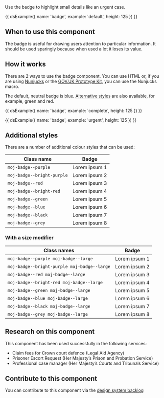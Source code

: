 Use the badge to highlight small details like an urgent case.

{{ dsExample({
  name: 'badge',
  example: 'default',
  height: 125
}) }}

## When to use this component

The badge is useful for drawing users attention to particular information. It should be used sparingly because when used a lot it loses its value.

## How it works

There are 2 ways to use the badge component. You can use HTML or, if you are using [Nunjucks](https://mozilla.github.io/nunjucks/) or the [GOV.UK Prototype Kit](https://govuk-prototype-kit.herokuapp.com/), you can use the Nunjucks macro.

The default, neutral badge is blue. [Alternative styles](/styles/badge/) are also available, for example, green and red.

{{ dsExample({
  name: 'badge',
  example: 'complete',
  height: 125
}) }}

{{ dsExample({
  name: 'badge',
  example: 'urgent',
  height: 125
}) }}

## Additional styles

There are a number of additional colour styles that can be used:

<table class="govuk-table">
<thead class="govuk-table__head">
  <tr class="govuk-table__row">
    <th class="govuk-table__header" scope="col">Class name</th>
    <th class="govuk-table__header" scope="col">Badge</th>
  </tr>
</thead>
<tbody class="govuk-table__body">
  <tr class="govuk-table__row">
    <td class="govuk-table__cell">
      <code>moj-badge--purple</code>
    </td>
    <td class="govuk-table__cell">
      <span class="moj-badge moj-badge--purple">Lorem ipsum 1</span>
    </td>
  </tr>
  <tr class="govuk-table__row">
    <td class="govuk-table__cell">
      <code>moj-badge--bright-purple</code>
    </td>
    <td class="govuk-table__cell">
      <span class="moj-badge moj-badge--bright-purple">Lorem ipsum 2</span>
    </td>
  </tr>
  <tr class="govuk-table__row">
    <td class="govuk-table__cell">
      <code>moj-badge--red</code>
    </td>
    <td class="govuk-table__cell">
      <span class="moj-badge moj-badge--red">Lorem ipsum 3</span>
    </td>
  </tr>
  <tr class="govuk-table__row">
    <td class="govuk-table__cell">
      <code>moj-badge--bright-red</code>
    </td>
    <td class="govuk-table__cell">
      <span class="moj-badge moj-badge--bright-red">Lorem ipsum 4</span>
    </td>
  </tr>
  <tr class="govuk-table__row">
    <td class="govuk-table__cell">
      <code>moj-badge--green</code>
    </td>
    <td class="govuk-table__cell">
      <span class="moj-badge moj-badge--green">Lorem ipsum 5</span>
    </td>
  </tr>
  <tr class="govuk-table__row">
    <td class="govuk-table__cell">
      <code>moj-badge--blue</code>
    </td>
    <td class="govuk-table__cell">
      <span class="moj-badge moj-badge--blue">Lorem ipsum 6</span>
    </td>
  </tr>
  <tr class="govuk-table__row">
    <td class="govuk-table__cell">
      <code>moj-badge--black</code>
    </td>
    <td class="govuk-table__cell">
      <span class="moj-badge moj-badge--black">Lorem ipsum 7</span>
    </td>
  </tr>
  <tr class="govuk-table__row">
    <td class="govuk-table__cell">
      <code>moj-badge--grey</code>
    </td>
    <td class="govuk-table__cell">
      <span class="moj-badge moj-badge--grey">Lorem ipsum 8</span>
    </td>
  </tr>
</tbody>
</table>

### With a size modifier

<table class="govuk-table">
<thead class="govuk-table__head">
  <tr class="govuk-table__row">
    <th class="govuk-table__header" scope="col">Class names</th>
    <th class="govuk-table__header" scope="col">Badge</th>
  </tr>
</thead>
<tbody class="govuk-table__body">
  <tr class="govuk-table__row">
    <td class="govuk-table__cell">
      <code>moj-badge--purple moj-badge--large</code>
    </td>
    <td class="govuk-table__cell">
      <span class="moj-badge moj-badge--purple moj-badge--large">Lorem ipsum 1</span>
    </td>
  </tr>
  <tr class="govuk-table__row">
    <td class="govuk-table__cell">
      <code>moj-badge--bright-purple moj-badge--large</code>
    </td>
    <td class="govuk-table__cell">
      <span class="moj-badge moj-badge--bright-purple moj-badge--large">Lorem ipsum 2</span>
    </td>
  </tr>
  <tr class="govuk-table__row">
    <td class="govuk-table__cell">
      <code>moj-badge--red moj-badge--large</code>
    </td>
    <td class="govuk-table__cell">
      <span class="moj-badge moj-badge--red moj-badge--large">Lorem ipsum 3</span>
    </td>
  </tr>
  <tr class="govuk-table__row">
    <td class="govuk-table__cell">
      <code>moj-badge--bright-red moj-badge--large</code>
    </td>
    <td class="govuk-table__cell">
      <span class="moj-badge moj-badge--bright-red moj-badge--large">Lorem ipsum 4</span>
    </td>
  </tr>
  <tr class="govuk-table__row">
    <td class="govuk-table__cell">
      <code>moj-badge--green moj-badge--large</code>
    </td>
    <td class="govuk-table__cell">
      <span class="moj-badge moj-badge--green moj-badge--large">Lorem ipsum 5</span>
    </td>
  </tr>
  <tr class="govuk-table__row">
    <td class="govuk-table__cell">
      <code>moj-badge--blue moj-badge--large</code>
    </td>
    <td class="govuk-table__cell">
      <span class="moj-badge moj-badge--blue moj-badge--large">Lorem ipsum 6</span>
    </td>
  </tr>
  <tr class="govuk-table__row">
    <td class="govuk-table__cell">
      <code>moj-badge--black moj-badge--large</code>
    </td>
    <td class="govuk-table__cell">
      <span class="moj-badge moj-badge--black moj-badge--large">Lorem ipsum 7</span>
    </td>
  </tr>
  <tr class="govuk-table__row">
    <td class="govuk-table__cell">
      <code>moj-badge--grey moj-badge--large</code>
    </td>
    <td class="govuk-table__cell">
      <span class="moj-badge moj-badge--grey moj-badge--large">Lorem ipsum 8</span>
    </td>
  </tr>
</tbody>
</table>

## Research on this component

This component has been used successfully in the following services:

- Claim fees for Crown court defence (Legal Aid Agency)
- Prisoner Escort Request (Her Majesty’s Prison and Probation Service)
- Professional case manager (Her Majesty’s Courts and Tribunals Service)

## Contribute to this component

You can contribute to this component via the [design system backlog](https://github.com/ministryofjustice/mojdt-design-system-backlog/)